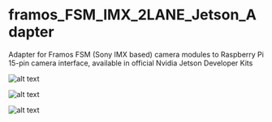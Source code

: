 # framos_FSM_IMX_2LANE_Jetson_Adapter

Adapter for Framos FSM (Sony IMX based) camera modules to Raspberry Pi 15-pin camera interface, available in official Nvidia Jetson Developer Kits  

![alt text](https://github.com/l4es/framos_FSM_IMX_2LANE_Jetson_Adapter/tree/master/Doc/framos_FSM_IMX_2LANE_Jetson_Adapter_V1A_TOP.png)

![alt text](https://github.com/l4es/framos_FSM_IMX_2LANE_Jetson_Adapter/tree/master/Doc/framos_FSM_IMX_2LANE_Jetson_Adapter_V1A_SIDE.png)

![alt text](https://github.com/l4es/framos_FSM_IMX_2LANE_Jetson_Adapter/tree/master/Doc/framos_FSM_IMX_2LANE_Jetson_Adapter_V1A_BACK.png)
